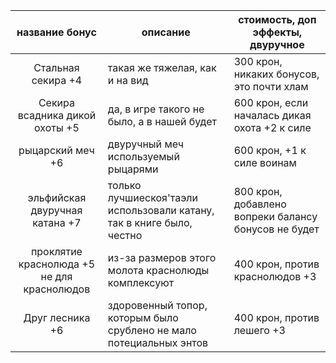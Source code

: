 |название бонус|описание|стоимость, доп эффекты, двуручное|
|:---:|---|---|
|Стальная секира +4|такая же тяжелая, как и на вид|300 крон, никаких бонусов, это почти хлам|
|Секира всадника дикой охоты +5|да, в игре такого не было, а в нашей будет| 600 крон, если началась дикая охота +2 к силе|
|рыцарский меч +6|двуручный меч используемый рыцарями|600 крон, +1 к силе воинам|
|эльфийская двуручная катана +7|только лучшиескоя'таэли использовали катану, так в книге было, честно|800 крон, добавлено вопреки балансу бонусов не будет|
|проклятие краснолюда +5 не для краснолюдов|из-за размеров этого молота краснолюды комплексуют|400 крон,  против краснолюдов +3|
|Друг лесника +6|здоровенный топор, которым было срублено не мало потециальных энтов|400 крон, против лешего +3|